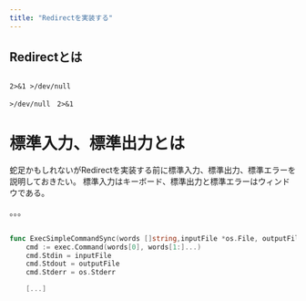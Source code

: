 ```yaml
---
title: "Redirectを実装する"
---
```

## Redirectとは
```
```


```
2>&1 >/dev/null
```
```
>/dev/null　2>&1
```

# 標準入力、標準出力とは
蛇足かもしれないがRedirectを実装する前に標準入力、標準出力、標準エラーを説明しておきたい。
標準入力はキーボード、標準出力と標準エラーはウィンドウである。

。。。


## 
```go :executor/simple_command.go
func ExecSimpleCommandSync(words []string,inputFile *os.File, outputFile *os.File) int {
	cmd := exec.Command(words[0], words[1:]...)
	cmd.Stdin = inputFile
	cmd.Stdout = outputFile
	cmd.Stderr = os.Stderr

	[...]
```

